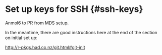# Set up keys for SSH {#ssh-keys}

Anmol6 to PR from MDS setup.

In the meantime, there are good instructions here at the end of the section on initial set up:

http://r-pkgs.had.co.nz/git.html#git-init
